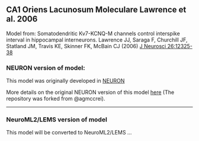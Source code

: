 ## CA1 Oriens Lacunosum Moleculare Lawrence et al. 2006

Model from: Somatodendritic Kv7-KCNQ-M channels control interspike interval in hippocampal interneurons. Lawrence JJ, Saraga F, Churchill JF, Statland JM, Travis KE, Skinner FK, McBain CJ (2006) [J Neurosci 26:12325-38](http://www.jneurosci.org/content/26/47/12325.long)

### NEURON version of model:

This model was originally developed in [NEURON](https://www.neuron.yale.edu/neuron/)

More details on the original NEURON version of this model [here](https://github.com/andrisecker/CA1-Oriens-Lacunosum-Moleculare---Lawrence-et-al.-2006/tree/master/NEURON) (The repository was forked from @agmccrei).

-------------------------------------------------------------------------------------------------------------------------------

### NeuroML2/LEMS version of model

This model will be converted to NeuroML2/LEMS ...

